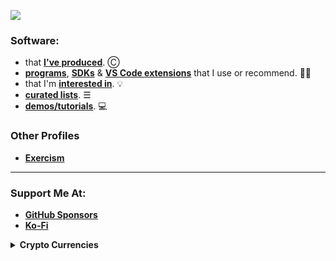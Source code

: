 <!--| <img src="/github-metrics.svg" />| 
| :-: |-->

![](https://raw.githubusercontent.com/nomadicGopher/github-stats/master/generated/languages.svg#gh-dark-mode-only)

### Software:
* that [**I've produced**](https://github.com/nomadicGopher?tab=repositories). Ⓒ
* [**programs**](https://github.com/stars/nomadicGopher/lists/programs), [**SDKs**](https://github.com/stars/nomadicGopher/lists/sdks) & [**VS Code extensions**](https://github.com/stars/nomadicGopher/lists/vs-code-extensions) that I use or recommend. 👍🏼
* that I'm [**interested in**](https://github.com/stars/nomadicGopher/lists/interested-in). 💡
* [**curated lists**](https://github.com/stars/nomadicGopher/lists/curated-lists). ☰
* [**demos/tutorials**](https://github.com/stars/nomadicGopher/lists/demos-tutorials). 💻

### Other Profiles
* **[Exercism](https://exercism.org/profiles/nomadicGopher)**
<!--* **[HackTheBox](https://app.hackthebox.com/users/2141921)**-->
<!--* **[HackerRank](https://hackerrank.com/profile/nomadicGopher)**-->

---

### Support Me At:
* [**GitHub Sponsors**](https://github.com/sponsors/nomadicGopher)
* [**Ko-Fi**](https://ko-fi.com/nomadicGopher)

<details>
  <summary><b>Crypto Currencies</b></summary>
  <ul>
    <li><b>ETH</b>: 0x7531d86D5Dbda398369ec43205F102e79B3c647A</li>
    <li><b>BTC</b>: bc1qtkuzp85vph7y37rqjlznuta293qsay07cgg90s</li>
    <li><b>LTC</b>: ltc1q9pquzquaj6peplygqdrcxxvcnd5fcud7x80lh8</li>
    <li><b>DOGE</b>: DNQ3GHBVEcNpzXNeB7B4sPqd7L1GhUpMg3</li>
    <li><b>SOL</b>: EQ6QwibvKZsazjvQGJk6fsGW4BQSDS1Zs6Dj79HfVvME</li>
  </ul>
</details>



